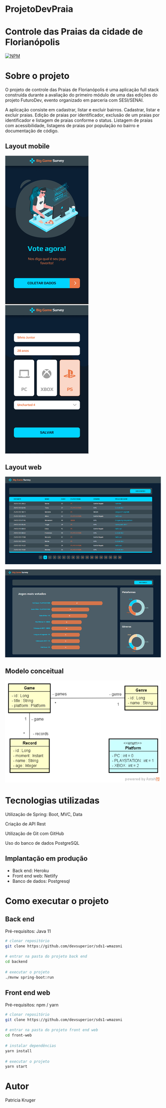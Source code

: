 # ProjetoDevPraia
# Controle das Praias da cidade de Florianópolis
[![NPM](https://img.shields.io/npm/l/react)](https://github.com/Patynet/ProjetoDevPraia/blob/develop/LICENCE) 

# Sobre o projeto

O projeto de controle das Praias de Florianópolis é uma aplicação full stack construída durante a avaliação do primeiro módulo de uma das edições do projeto FuturoDev, evento organizado em parceria com SESI/SENAI.

A aplicação consiste em cadastrar, listar e excluir bairros. Cadastrar, listar e excluir praias. Edição de praias por identificador, exclusão de um praias por identificador e listagem de praias conforme o status. Listagem de praias com acessibilidade, listagens de praias por população no bairro e documentação de código.

## Layout mobile
![Mobile 1](https://github.com/acenelio/assets/raw/main/sds1/mobile1.png) ![Mobile 2](https://github.com/acenelio/assets/raw/main/sds1/mobile2.png)

## Layout web
![Web 1](https://github.com/acenelio/assets/raw/main/sds1/web1.png)

![Web 2](https://github.com/acenelio/assets/raw/main/sds1/web2.png)

## Modelo conceitual
![Modelo Conceitual](https://github.com/acenelio/assets/raw/main/sds1/modelo-conceitual.png)

# Tecnologias utilizadas
Utilização de Spring: Boot, MVC, Data

Criação de API Rest

Utilização de Git com GitHub

Uso do banco de dados PostgreSQL

## Implantação em produção
- Back end: Heroku
- Front end web: Netlify
- Banco de dados: Postgresql

# Como executar o projeto

## Back end
Pré-requisitos: Java 11

```bash
# clonar repositório
git clone https://github.com/devsuperior/sds1-wmazoni

# entrar na pasta do projeto back end
cd backend

# executar o projeto
./mvnw spring-boot:run
```

## Front end web
Pré-requisitos: npm / yarn

```bash
# clonar repositório
git clone https://github.com/devsuperior/sds1-wmazoni

# entrar na pasta do projeto front end web
cd front-web

# instalar dependências
yarn install

# executar o projeto
yarn start
```

# Autor

Patricia Kruger



